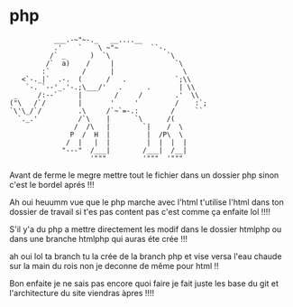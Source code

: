 # php

               ___.-~"~-._   __....__               
               .'    `    \ ~"~        ``-.          
              /` _      )  `\              `\        
             /`  a)    /     |               `\      
            :`        /      |                 \     
       <`-._|`  .-.  (      /   .            `;\\    
        `-. `--'_.'-.;\___/'   .      .       | \\   
     _     /:--`     |        /     /        .'  \\  
    ("\   /`/        |       '     '         /    :`;
    `\'\_/`/         .\     /`~`=-.:        /     `` 
      `._.'          /`\    |      `\      /(        
                    /  /\   |        `|    /  \       
                   P  /  H  |         |  /P\  \      
                  /  |   |  |         |  |  |  |     
                 "---"  /___|        /___|  /__|     
                        '"""         '"""  '""" 
                        
Avant de ferme le megre mettre tout le fichier dans un dossier php
sinon c'est le bordel aprés !!!

Ah oui heuumm vue que le php marche avec l'html t'utilise l'html dans
ton dossier de travail si t'es pas content pas c'est comme ça enfaite lol !!!!

S'il y'a du php a mettre directement les modif dans le dossier htmlphp ou dans une branche htmlphp qui auras éte crée !!!

ah oui lol ta branch tu la crée de la branch php et vise versa l'eau chaude sur la main du rois non je deconne de même pour html !!

Bon enfaite je ne sais pas encore quoi faire je fait juste les base du git 
et l'architecture du site viendras àpres !!!!
